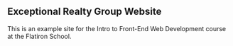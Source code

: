 Exceptional Realty Group Website
-----

This is an example site for the Intro to Front-End Web Development course at the Flatiron School.
